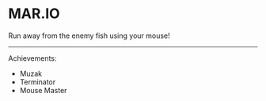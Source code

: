 # MAR.IO
Run away from the enemy fish using your mouse!

______________________________________________________

Achievements:
 - Muzak
 - Terminator
 - Mouse Master
